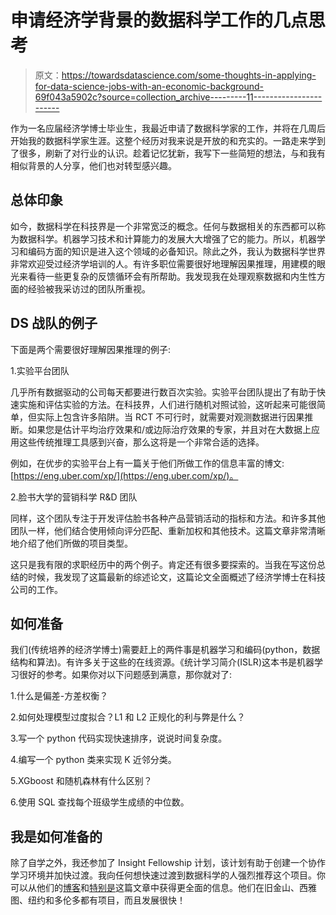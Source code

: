 # 申请经济学背景的数据科学工作的几点思考

> 原文：<https://towardsdatascience.com/some-thoughts-in-applying-for-data-science-jobs-with-an-economic-background-69f043a5902c?source=collection_archive---------11----------------------->

作为一名应届经济学博士毕业生，我最近申请了数据科学家的工作，并将在几周后开始我的数据科学家生涯。这整个经历对我来说是开放的和充实的。一路走来学到了很多，刷新了对行业的认识。趁着记忆犹新，我写下一些简短的想法，与和我有相似背景的人分享，他们也对转型感兴趣。

## **总体印象**

如今，数据科学在科技界是一个非常宽泛的概念。任何与数据相关的东西都可以称为数据科学。机器学习技术和计算能力的发展大大增强了它的能力。所以，机器学习和编码方面的知识是进入这个领域的必备知识。除此之外，我认为数据科学世界非常欢迎受过经济学培训的人。有许多职位需要很好地理解因果推理，用建模的眼光来看待一些更复杂的反馈循环会有所帮助。我发现我在处理观察数据和内生性方面的经验被我采访过的团队所重视。

## **DS 战队的例子**

下面是两个需要很好理解因果推理的例子:

1.实验平台团队

几乎所有数据驱动的公司每天都要进行数百次实验。实验平台团队提出了有助于快速实施和评估实验的方法。在科技界，人们进行随机对照试验，这听起来可能很简单，但实际上包含许多陷阱。当 RCT 不可行时，就需要对观测数据进行因果推断。如果您是估计平均治疗效果和/或边际治疗效果的专家，并且对在大数据上应用这些传统推理工具感到兴奋，那么这将是一个非常合适的选择。

例如，在优步的实验平台上有一篇关于他们所做工作的信息丰富的博文:[https://eng.uber.com/xp/](https://eng.uber.com/xp/)。

2.脸书大学的营销科学 R&D 团队

同样，这个团队专注于开发评估脸书各种产品营销活动的指标和方法。和许多其他团队一样，他们结合使用倾向评分匹配、重新加权和其他技术。这篇文章非常清晰地介绍了他们所做的项目类型。

这只是我有限的求职经历中的两个例子。肯定还有很多要探索的。当我在写这份总结的时候，我发现了这篇最新的综述论文，这篇论文全面概述了经济学博士在科技公司的工作。

## **如何准备**

我们(传统培养的经济学博士)需要赶上的两件事是机器学习和编码(python，数据结构和算法)。有许多关于这些的在线资源。《统计学习简介(ISLR)这本书是机器学习很好的参考。如果你对以下问题感到满意，那你就对了:

1.什么是偏差-方差权衡？

2.如何处理模型过度拟合？L1 和 L2 正规化的利与弊是什么？

3.写一个 python 代码实现快速排序，说说时间复杂度。

4.编写一个 python 类来实现 K 近邻分类。

5.XGboost 和随机森林有什么区别？

6.使用 SQL 查找每个班级学生成绩的中位数。

## **我是如何准备的**

除了自学之外，我还参加了 Insight Fellowship 计划，该计划有助于创建一个协作学习环境并加快过渡。我向任何想快速过渡到数据科学的人强烈推荐这个项目。你可以从他们的[博客](https://blog.insightdatascience.com/about-insight-b535888ecb3a)和[特别是](https://blog.insightdatascience.com/a-few-words-about-my-experience-at-insight-data-science-640329faa4d)这篇文章中获得更全面的信息。他们在旧金山、西雅图、纽约和多伦多都有项目，而且发展很快！